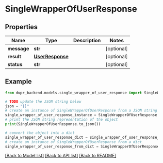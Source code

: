 # SingleWrapperOfUserResponse


## Properties

Name | Type | Description | Notes
------------ | ------------- | ------------- | -------------
**message** | **str** |  | [optional] 
**result** | [**UserResponse**](UserResponse.md) |  | [optional] 
**status** | **str** |  | [optional] 

## Example

```python
from dupr_backend.models.single_wrapper_of_user_response import SingleWrapperOfUserResponse

# TODO update the JSON string below
json = "{}"
# create an instance of SingleWrapperOfUserResponse from a JSON string
single_wrapper_of_user_response_instance = SingleWrapperOfUserResponse.from_json(json)
# print the JSON string representation of the object
print(SingleWrapperOfUserResponse.to_json())

# convert the object into a dict
single_wrapper_of_user_response_dict = single_wrapper_of_user_response_instance.to_dict()
# create an instance of SingleWrapperOfUserResponse from a dict
single_wrapper_of_user_response_from_dict = SingleWrapperOfUserResponse.from_dict(single_wrapper_of_user_response_dict)
```
[[Back to Model list]](../README.md#documentation-for-models) [[Back to API list]](../README.md#documentation-for-api-endpoints) [[Back to README]](../README.md)



